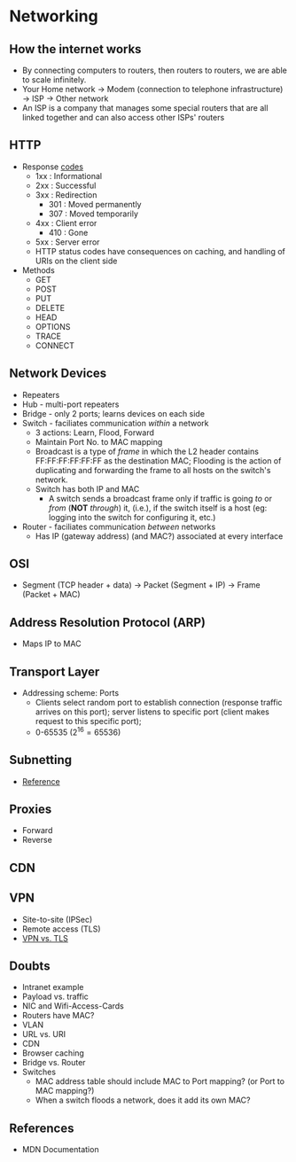 # Networking

## How the internet works
-   By connecting computers to routers, then routers to routers, we are able to
    scale infinitely.
-   Your Home network -> Modem (connection to telephone infrastructure) -> ISP 
    -> Other network
-   An ISP is a company that manages some special routers that are all linked
    together and can also access other ISPs' routers

## HTTP
-   Response [codes](https://datatracker.ietf.org/doc/html/rfc7231#section-6)
    -   1xx : Informational
    -   2xx : Successful
    -   3xx : Redirection
        -   301 : Moved permanently
        -   307 : Moved temporarily
    -   4xx : Client error
        -   410 : Gone
    -   5xx : Server error
    -   HTTP status codes have consequences on caching, and handling of URIs on the client side
-   Methods
    -   GET
    -   POST
    -   PUT
    -   DELETE
    -   HEAD
    -   OPTIONS
    -   TRACE
    -   CONNECT
## Network Devices
-   Repeaters
-   Hub - multi-port repeaters
-   Bridge - only 2 ports; learns devices on each side
-   Switch - faciliates communication *within* a network
    -   3 actions: Learn, Flood, Forward
    -   Maintain Port No. to MAC mapping
    -   Broadcast is a type of *frame* in which the L2 header contains FF:FF:FF:FF:FF:FF as the destination MAC; Flooding is the action of duplicating and forwarding the frame to all hosts on the switch's network.
    -   Switch has both IP and MAC
        -  A switch sends a broadcast frame only if traffic is going *to* or *from* (**NOT** *through*) it, (i.e.), if the switch itself is a host (eg: logging into the switch for configuring it, etc.)
-   Router - faciliates communication *between* networks
    -   Has IP (gateway address) (and MAC?) associated at every interface

## OSI 
-   Segment (TCP header + data) -> Packet (Segment + IP) -> Frame (Packet + MAC)

## Address Resolution Protocol (ARP)
-  Maps IP to MAC

## Transport Layer
-   Addressing scheme: Ports
    -   Clients select random port to establish connection 
        (response traffic arrives on this port);
        server listens to specific port (client makes request to this specific port);
    -   0-65535 ($2^{16} = 65536$)

## Subnetting
-   [Reference](http://subnetipv4.com/)

## Proxies
-   Forward
-   Reverse

## CDN

## VPN
-   Site-to-site (IPSec)
-   Remote access (TLS)
-   [VPN vs. TLS](https://security.stackexchange.com/questions/1476/what-is-the-difference-in-security-between-a-vpn-and-a-ssl-connection)

## Doubts
-   Intranet example
-   Payload vs. traffic
-   NIC and Wifi-Access-Cards
-   Routers have MAC?
-   VLAN
-   URL vs. URI
-   CDN
-   Browser caching
-   Bridge vs. Router
-   Switches
    -   MAC address table should include MAC to Port mapping? (or Port to MAC mapping?)
    -   When a switch floods a network, does it add its own MAC?

## References
-   MDN Documentation
